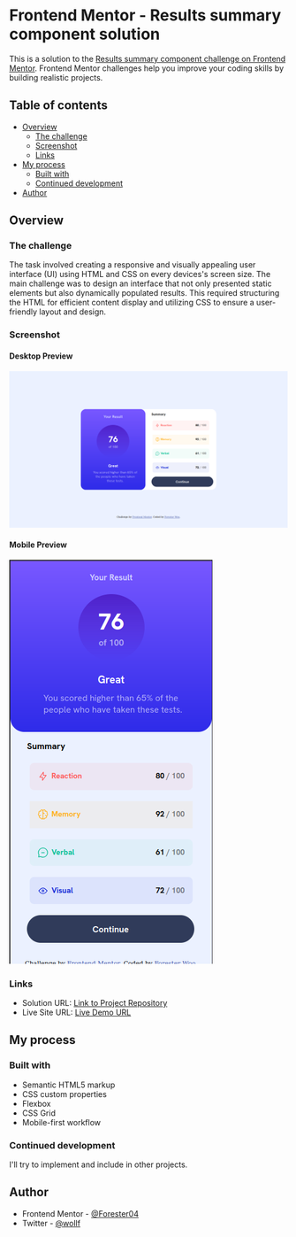 # Frontend Mentor - Results summary component solution

This is a solution to the [Results summary component challenge on Frontend Mentor](https://www.frontendmentor.io/challenges/results-summary-component-CE_K6s0maV). Frontend Mentor challenges help you improve your coding skills by building realistic projects. 

## Table of contents

- [Overview](#overview)
  - [The challenge](#the-challenge)
  - [Screenshot](#screenshot)
  - [Links](#links)
- [My process](#my-process)
  - [Built with](#built-with)
  - [Continued development](#continued-development)
- [Author](#author)


## Overview

### The challenge
The task involved creating a responsive and visually appealing user interface (UI) using HTML and CSS on every devices's screen size. The main challenge was to design an interface that not only presented static elements but also dynamically populated results. This required structuring the HTML for efficient content display and utilizing CSS to ensure a user-friendly layout and design.

### Screenshot

#### Desktop Preview
![Desktop Preview](assets/images/screenshots/desktop.png)

#### Mobile Preview
![Mobile Preview](assets/images/screenshots/mobile.png)


### Links

- Solution URL: [Link to Project Repository](https://github.com/Forester04/frontend_mentor-projects/tree/main/results-summary-component-main)
- Live Site URL: [Live Demo URL](https://forester04.github.io/frontend_mentor-projects/results-summary-component-main/)

## My process

### Built with

- Semantic HTML5 markup
- CSS custom properties
- Flexbox
- CSS Grid
- Mobile-first workflow


### Continued development
I'll try to implement and include in other projects.


## Author

- Frontend Mentor - [@Forester04](https://www.frontendmentor.io/profile/Forester04)
- Twitter - [@wollf](https://www.twitter.com/wollf)


